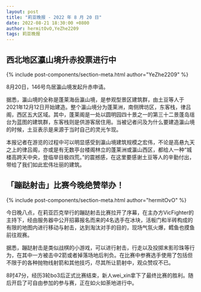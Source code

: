 ```yaml
---
layout: post
title: "莉亚晚报 - 2022 年 8 月 20 日"
date: 2022-08-21 18:30:00 +0800
author: hermitOvO,YeZhe2209
tags: 莉亚晚报
---
```


## 西北地区瀛山境升赤投票进行中

{% include post-components/section-meta.html author="YeZhe2209" %}

8月20日，146号鸟居瀛山境发起升赤申请。

据悉，瀛山境的全称是蓬莱海岳瀛山境，是参观型景区建筑群，由土豆等人于2021年12月12日开始建造。整个瀛山境分为蓬莱洲，南侧牌坊区，东客栈，律吕阁，西区五大区域。其中，蓬莱阁是一处以圆明园四十景之一的第三十二景蓬岛瑶台为蓝图的建筑群，东客栈则是供游客居住用。当被记者问及为什么要建造瀛山境的时候，土豆表示是来源于当时自己的灵光乍现。

本报记者在游览的过程中可以明显感受到瀛山境建筑规模之宏伟，不论是高悬九天之上的律吕阁，亦或是有无数亭台楼阁林立的蓬莱洲或瀛山西区，都给人一种“城楼高跨天中央，登临举目极四荒。”的震撼感，在这里要感谢土豆等人的辛勤付出，带给了我们如此宏伟壮丽的建筑。

## 「蹦跶射击」比赛今晚绝赞举办！

{% include post-components/section-meta.html author="hermitOvO" %}

今日晚八点，在莉亚匹克举行的蹦跶射击比赛拉开了序幕，在主办方VicFighter的主持下，经由服务器中公开招募报名而来的4名选手在冰块，活板门和半砖构成的有限的地图内进行移动与射击，达到淘汰对手的目的，现场气氛火爆，鳕鱼也摸鱼前往观赛。

据悉，蹦跶射击是类似战棋的小游戏，可以进行射击，行走以及投掷末影珍珠等行为，在其中一方被击中2箭或者掉落场地后判负。在比赛中参赛选手使用了包括但不限于的各种抛物线射箭和其他技巧，尽其所让箭射中，观众赞叹不已。

8时47分，经历3轮bo3后正式比赛结束，新人wei_xin拿下了最终比赛的胜利。随后开启了可自由参加的参与赛，正在如火如荼地进行中。